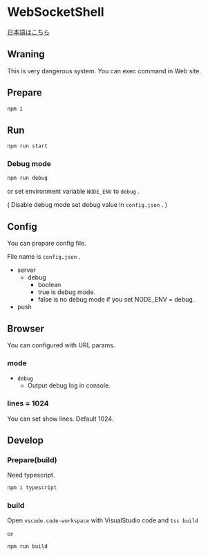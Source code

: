 # WebSocketShell

[日本語はこちら](./README_JA.md)

## Wraning

This is very dangerous system.
You can exec command in Web site.

## Prepare

```sh
npm i
```

## Run

```sh
npm run start
```

### Debug mode

```sh
npm run debug
```

or set environment variable `NODE_ENV` to `debug` .

( Disable debug mode set debug value in `config.json` . )

## Config

You can prepare config file.

File name is `config.json` .

* server
  * debug
    * boolean
    * true is debug mode.
    * false is no debug mode if you set NODE_ENV = debug.
* push

## Browser

You can configured with URL params.

### mode

* `debug`
  * Output debug log in console.

### lines = 1024

You can set show lines.
Default 1024.

## Develop

### Prepare(build)

Need typescript.

```sh
npm i typescript
```

### build

Open `vscode.code-workspace` with VisualStudio code and `tsc build`

or

```sh
npm run build
```
